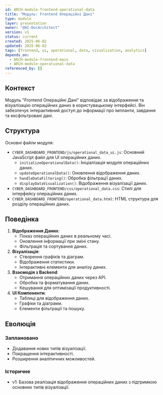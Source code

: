 ```yaml
---
id: ARCH-module-frontend-operational-data
title: "Модуль: Frontend Операційні Дані"
type: module
layer: presentation
owner: "@AI-DocArchitect"
version: v1
status: current
created: 2025-06-02
updated: 2025-06-02
tags: [frontend, ui, operational, data, visualization, analytics]
depends_on:
  - ARCH-module-frontend-main
  - ARCH-module-operational-data
referenced_by: []
---
```

## Контекст
Модуль "Frontend Операційні Дані" відповідає за відображення та візуалізацію операційних даних в користувацькому інтерфейсі. Він забезпечує інтерактивний доступ до інформації про імпланти, завдання та ексфільтровані дані.

## Структура
Основні файли модуля:
- `CYBER_DASHBOARD_FRONTEND/js/operational_data_ui.js`: Основний JavaScript файл для UI операційних даних.
    - `initializeOperationalData()`: Ініціалізація модуля операційних даних.
    - `updateOperationalData()`: Оновлення відображення даних.
    - `handleDataFiltering()`: Обробка фільтрації даних.
    - `displayDataVisualization()`: Відображення візуалізації даних.
- `CYBER_DASHBOARD_FRONTEND/css/operational_data.css`: Стилі для інтерфейсу операційних даних.
- `CYBER_DASHBOARD_FRONTEND/operational_data.html`: HTML структура для розділу операційних даних.

## Поведінка
1. **Відображення Даних**:
   - Показ операційних даних в реальному часі.
   - Оновлення інформації при зміні стану.
   - Фільтрація та сортування даних.
2. **Візуалізація**:
   - Створення графіків та діаграм.
   - Відображення статистики.
   - Інтерактивні елементи для аналізу даних.
3. **Взаємодія з Backend**:
   - Отримання операційних даних через API.
   - Обробка та форматування даних.
   - Кешування для оптимізації продуктивності.
4. **UI Компоненти**:
   - Таблиці для відображення даних.
   - Графіки та діаграми.
   - Елементи фільтрації та пошуку.

## Еволюція
### Заплановано
- Додавання нових типів візуалізації.
- Покращення інтерактивності.
- Розширення аналітичних можливостей.
### Історичне
- v1: Базова реалізація відображення операційних даних з підтримкою основних типів візуалізації. 